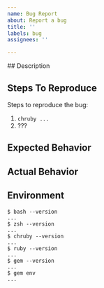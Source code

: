 ```yaml
---
name: Bug Report
about: Report a bug
title: ''
labels: bug
assignees: ''

---
```


<!-- NOTE: echruby does not officially support the fish shell, please report chruby fish issues to https://github.com/JeanMertz/chruby-fish --!>

## Description

<!-- A clear and concise description of what the bug is. -->

## Steps To Reproduce

Steps to reproduce the bug:
1. `chruby ...`
2. ???

## Expected Behavior

<!-- What should happen. -->

## Actual Behavior

<!-- The error message. -->

## Environment

    $ bash --version
    ...
    $ zsh --version
    ...
    $ chruby --version
    ...
    $ ruby --version
    ...
    $ gem --version
    ...
    $ gem env
    ...

